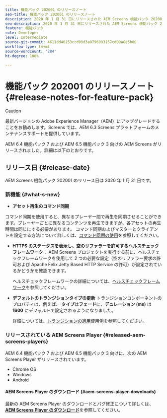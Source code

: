 ```yaml
---
title: 機能パック 202001 のリリースノート
seo-title: 機能パック 202001 のリリースノート
description: 2020 年 1 月 31 日にリリースされた AEM Screens 機能パック 202001 について説明します。
seo-description: 2020 年 1 月 31 日にリリースされた AEM Screens 機能パック 202001 について説明します。
feature: 機能パック
role: Developer
level: Intermediate
source-git-commit: 4611dd40153ccd09d3a0796093157cd09a8e5b80
workflow-type: tm+mt
source-wordcount: '284'
ht-degree: 100%

---
```



# 機能パック 202001 のリリースノート {#release-notes-for-feature-pack}

>[!CAUTION]
>
>最新バージョンの Adobe Experience Manager（AEM）にアップグレードすることをお勧めします。Screens では、AEM 6.3 Screens プラットフォームのメンテナンスサポートを提供しています。

AEM 6.4 機能パック 7 および AEM 6.5 機能パック 3 向けの AEM Screens がリリースされました。詳細は以下のとおりです。

## リリース日 {#release-date}

AEM Screens 機能パック 202001 のリリース日は 2020 年 1 月 31 日です。

### 新機能 {#what-s-new}

* **アセット再生のコマンド同期**




コマンド同期を使用すると、異なるプレーヤー間で再生を同期させることができます。プレーヤーごとに異なるコンテンツを再生できますが、各アセットの再生時間は同じにする必要があります。
コマンド同期およびマスターとクライアントを設定する方法について詳しくは、[コマンド同期の使用](using-command-sync.md)を参照してください。

* **HTTPS のステータスを表示し、空のリファラーを許可するヘルスチェックフレームワーク**：
AEM Screens プロジェクトを実行する前に、ヘルスチェックフレームワークを使用して 2 つの必要な設定（空のリファラー要求の許可および Apache Felix Jetty Based HTTP Service の許可）が設定されているかどうかを確認できます。

   ヘルスチェックフレームワークの詳細については、[ヘルスチェックフレームワーク](/help/user-guide/configuring-screens-introduction.md#health-check-framework)を参照してください。

* **デフォルトのトランジションタイプの更新**
トランジションコンポーネントのプロパティは、例えば、 
**タイプ**&#x200B;は&#x200B;**フェード**&#x200B;に、**デュレーション (ms)** は **1600** にデフォルトで設定されるようになりました。

   詳細については、[トランジションの適用](/help/user-guide/applying-transitions.md)使用例を参照してください。


### リリースされている AEM Screens Player {#released-aem-screens-players}

AEM 6.4 機能パック 7 および AEM 6.5 機能パック 3 向けに、次の AEM Screens Player がリリースされています。

* Chrome OS
* Windows
* Android

#### AEM Screens Player のダウンロード {#aem-screens-player-downloads}

最新の AEM Screens Player のダウンロードとバグ修正について詳しくは、[**AEM Screens Player のダウンロード**](https://download.macromedia.com/screens/)を参照してください。
